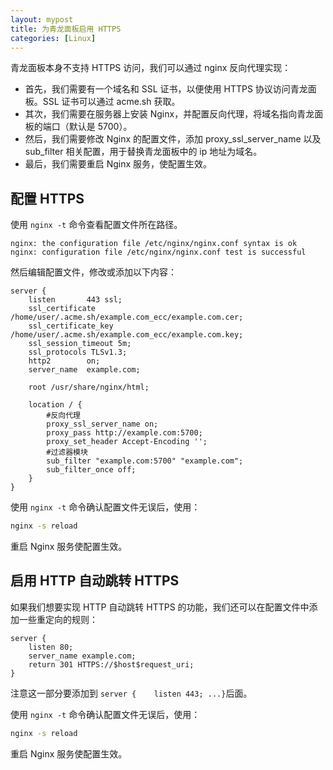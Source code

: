 ```yaml
---
layout: mypost
title: 为青龙面板启用 HTTPS
categories: [Linux]
---
```


青龙面板本身不支持 HTTPS 访问，我们可以通过 nginx 反向代理实现：

- 首先，我们需要有一个域名和 SSL 证书，以便使用 HTTPS 协议访问青龙面板。SSL 证书可以通过 acme.sh 获取。
- 其次，我们需要在服务器上安装 Nginx，并配置反向代理，将域名指向青龙面板的端口（默认是 5700）。
- 然后，我们需要修改 Nginx 的配置文件，添加 proxy_ssl_server_name 以及 sub_filter 相关配置，用于替换青龙面板中的 ip 地址为域名。
- 最后，我们需要重启 Nginx 服务，使配置生效。

## 配置 HTTPS
使用 `nginx -t` 命令查看配置文件所在路径。
```
nginx: the configuration file /etc/nginx/nginx.conf syntax is ok
nginx: configuration file /etc/nginx/nginx.conf test is successful
```
然后编辑配置文件，修改或添加以下内容：

```
server {
    listen       443 ssl;
    ssl_certificate /home/user/.acme.sh/example.com_ecc/example.com.cer;
    ssl_certificate_key /home/user/.acme.sh/example.com_ecc/example.com.key;
    ssl_session_timeout 5m;
    ssl_protocols TLSv1.3;
    http2        on;
    server_name  example.com;

    root /usr/share/nginx/html;

    location / {
        #反向代理
        proxy_ssl_server_name on;
        proxy_pass http://example.com:5700;
        proxy_set_header Accept-Encoding '';
        #过滤器模块
        sub_filter "example.com:5700" "example.com";
        sub_filter_once off;
    }
}
```
使用 `nginx -t` 命令确认配置文件无误后，使用：
```sh
nginx -s reload
```
重启 Nginx 服务使配置生效。

## 启用 HTTP 自动跳转 HTTPS

如果我们想要实现 HTTP 自动跳转 HTTPS 的功能，我们还可以在配置文件中添加一些重定向的规则：
```
server {
    listen 80;
    server_name example.com;
    return 301 HTTPS://$host$request_uri;
}
```
注意这一部分要添加到 `server {    listen 443; ...}`后面。

使用 `nginx -t` 命令确认配置文件无误后，使用：
```sh
nginx -s reload
```
重启 Nginx 服务使配置生效。
